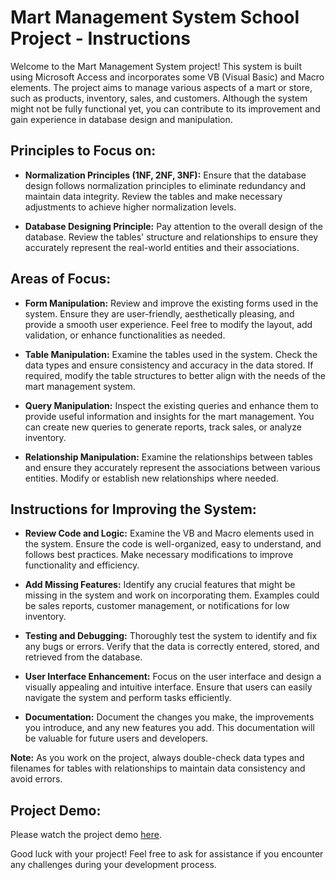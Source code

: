 # Mart Management System School Project - Instructions

Welcome to the Mart Management System project! This system is built using Microsoft Access and incorporates some VB (Visual Basic) and Macro elements. The project aims to manage various aspects of a mart or store, such as products, inventory, sales, and customers. Although the system might not be fully functional yet, you can contribute to its improvement and gain experience in database design and manipulation.

## Principles to Focus on:

- **Normalization Principles (1NF, 2NF, 3NF):** Ensure that the database design follows normalization principles to eliminate redundancy and maintain data integrity. Review the tables and make necessary adjustments to achieve higher normalization levels.

- **Database Designing Principle:** Pay attention to the overall design of the database. Review the tables' structure and relationships to ensure they accurately represent the real-world entities and their associations.

## Areas of Focus:

- **Form Manipulation:** Review and improve the existing forms used in the system. Ensure they are user-friendly, aesthetically pleasing, and provide a smooth user experience. Feel free to modify the layout, add validation, or enhance functionalities as needed.

- **Table Manipulation:** Examine the tables used in the system. Check the data types and ensure consistency and accuracy in the data stored. If required, modify the table structures to better align with the needs of the mart management system.

- **Query Manipulation:** Inspect the existing queries and enhance them to provide useful information and insights for the mart management. You can create new queries to generate reports, track sales, or analyze inventory.

- **Relationship Manipulation:** Examine the relationships between tables and ensure they accurately represent the associations between various entities. Modify or establish new relationships where needed.

## Instructions for Improving the System:

- **Review Code and Logic:** Examine the VB and Macro elements used in the system. Ensure the code is well-organized, easy to understand, and follows best practices. Make necessary modifications to improve functionality and efficiency.

- **Add Missing Features:** Identify any crucial features that might be missing in the system and work on incorporating them. Examples could be sales reports, customer management, or notifications for low inventory.

- **Testing and Debugging:** Thoroughly test the system to identify and fix any bugs or errors. Verify that the data is correctly entered, stored, and retrieved from the database.

- **User Interface Enhancement:** Focus on the user interface and design a visually appealing and intuitive interface. Ensure that users can easily navigate the system and perform tasks efficiently.

- **Documentation:** Document the changes you make, the improvements you introduce, and any new features you add. This documentation will be valuable for future users and developers.

**Note:** As you work on the project, always double-check data types and filenames for tables with relationships to maintain data consistency and avoid errors.

## Project Demo:

Please watch the project demo [here](https://www.youtube.com/watch?v=YMdglCG9Xc0&list=PL5TgAC1GBxY4fuPYSRDIg0UTLi_-eqOSV&index=1&t=2s).

Good luck with your project! Feel free to ask for assistance if you encounter any challenges during your development process.
